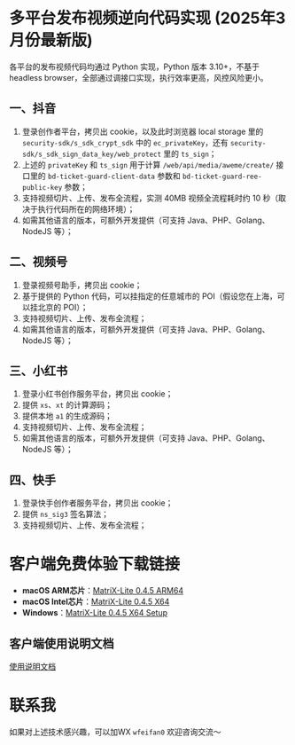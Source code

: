 # 多平台发布视频逆向代码实现 (2025年3月份最新版)

各平台的发布视频代码均通过 Python 实现，Python 版本 3.10+，不基于 headless browser，全部通过调接口实现，执行效率更高，风控风险更小。

## 一、抖音
1. 登录创作者平台，拷贝出 cookie，以及此时浏览器 local storage 里的 `security-sdk/s_sdk_crypt_sdk` 中的 `ec_privateKey`，还有 `security-sdk/s_sdk_sign_data_key/web_protect` 里的 `ts_sign`；
2. 上述的 `privateKey` 和 `ts_sign` 用于计算 `/web/api/media/aweme/create/` 接口里的 `bd-ticket-guard-client-data` 参数和 `bd-ticket-guard-ree-public-key` 参数；
3. 支持视频切片、上传、发布全流程，实测 40MB 视频全流程耗时约 10 秒（取决于执行代码所在的网络环境）；
4. 如需其他语言的版本，可额外开发提供（可支持 Java、PHP、Golang、NodeJS 等）；

## 二、视频号
1. 登录视频号助手，拷贝出 cookie；
2. 基于提供的 Python 代码，可以挂指定的任意城市的 POI（假设您在上海，可以挂北京的 POI）；
3. 支持视频切片、上传、发布全流程；
4. 如需其他语言的版本，可额外开发提供（可支持 Java、PHP、Golang、NodeJS 等）；

## 三、小红书
1. 登录小红书创作服务平台，拷贝出 cookie；
2. 提供 `xs`、`xt` 的计算源码；
3. 提供本地 `a1` 的生成源码；
4. 支持视频切片、上传、发布全流程；
5. 如需其他语言的版本，可额外开发提供（可支持 Java、PHP、Golang、NodeJS 等）；

## 四、快手
1. 登录快手创作者服务平台，拷贝出 cookie；
2. 提供 `ns_sig3` 签名算法；
3. 支持视频切片、上传、发布全流程；

# 客户端免费体验下载链接

- **macOS ARM芯片**：[MatriX-Lite 0.4.5 ARM64](https://sense-video.oss-cn-hangzhou.aliyuncs.com/wsb/matrix/MatriX-Lite-0.4.5-arm64.dmg)
- **macOS Intel芯片**：[MatriX-Lite 0.4.5 X64](https://sense-video.oss-cn-hangzhou.aliyuncs.com/wsb/matrix/MatriX-Lite-0.4.5-x64.dmg)
- **Windows**：[MatriX-Lite 0.4.5 X64 Setup](https://sense-video.oss-cn-hangzhou.aliyuncs.com/wsb/matrix/matrix-lite-0.4.5-x64-setup.exe)
## 客户端使用说明文档
[使用说明文档](https://hcnspeemjow3.feishu.cn/docx/Qo1cdvG3nogIRVx6BYkcdTpsn8b)

# 联系我

如果对上述技术感兴趣，可以加WX `wfeifan0` 欢迎咨询交流～
